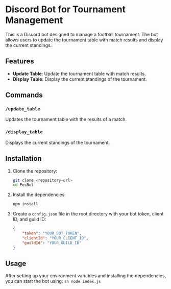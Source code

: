 # Discord Bot for Tournament Management

This is a Discord bot designed to manage a football tournament. The bot allows users to update the tournament table with match results and display the current standings.

## Features

- **Update Table**: Update the tournament table with match results.
- **Display Table**: Display the current standings of the tournament.

## Commands

### `/update_table`

Updates the tournament table with the results of a match.

### `/display_table`

Displays the current standings of the tournament.


## Installation

1. Clone the repository:
    ```sh
    git clone <repository-url>
    cd PesBot
    ```

2. Install the dependencies:
    ```sh
    npm install
    ```

3. Create a `config.json` file in the root directory with your bot token, client ID, and guild ID:
    ```json
    {
        "token": "YOUR_BOT_TOKEN",
        "clientId": "YOUR_CLIENT_ID",
        "guildId": "YOUR_GUILD_ID"
    }
    ```
## Usage
After setting up your environment variables and installing the dependencies, you can start the bot using:
    ```sh
    node index.js
    ```
